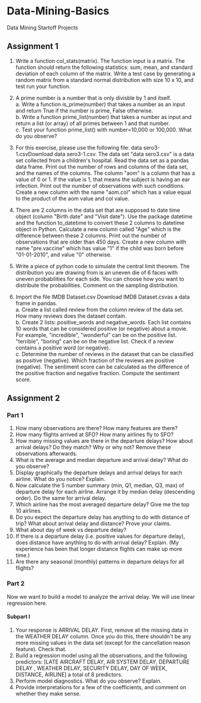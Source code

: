 # Data-Mining-Basics
Data Mining Startoff Projects

## Assignment 1

1. Write a function col_stats(matrix). The function input is a matrix. The function should return the following statistics: sum, mean, and standard deviation of each column of the matrix. 
Write a test case by generating a random matrix from a standard normal distribution with size 10 x 10, and test run your function.

2. A prime number is a number that is only divisble by 1 and itself. </br>
  a. Write a function is_prime(number) that takes a number as an input and return True if the number is prime, False otherwise. </br>
  b. Write a function prime_list(number) that takes a number as input and return a list (or array) of all primes between 1 and that number. </br>
  c. Test your function prime_list() with number=10,000 or 100,000. What do you observe? </br>

3. For this exercise, please use the following file: data sero3-1.csvDownload data sero3-1.csv. The data set "data sero3.csv" is a data set collected from a children's hospital. Read the data set as a pandas data frame. Print out the number of rows and columns of the data set, and the names of the columns. The column "aom" is a column that has a value of 0 or 1. If the value is 1, that means the subject is having an ear infection. Print out the number of observations with such conditions. Create a new column with the name "aom.col" which has a value equal to the product of the aom value and col value.

4. There are 2 columns in the data set that are supposed to date time object (column "Birth date" and "Visit date"). Use the package datetime and the function to_datetime to convert these 2 columns to datetime object in Python. Calculate a new column called "Age" which is the difference between these 2 columns. Print out the number of observations that are older than 450 days. Create a new column with name "pre.vaccine" which has value "1" if the child was born before "01-01-2010", and value "0" otherwise. 

5. Write a piece of python code to simulate the central limit theorem. The distribution you are drawing from is an uneven die of 6 faces with uneven probabilities for each side. You can choose how you want to distribute the probabilities. Comment on the sampling distribution.

6. Import the file IMDB Dataset.csv Download IMDB Dataset.csvas a data frame in pandas. </br>
a. Create a list called review from the column review of the data set. How many reviews does the dataset contain. </br>
b. Create 2 lists: positive_words and negative_words. Each list contains 10 words that can be considered positive (or negative) about a movie. For example, "incredible", "wonderful" can be on the positive list. "terrible", "boring" can be on the negative list. Check if a review contains a positive word (or negative). </br>
c. Determine the number of reviews in the dataset  that can be classified as positive (negative). Which fraction of the reviews are positive (negative). The sentiment score can be calculated as the difference of the positive fraction and negative fraction. Compute the sentiment score. </br>

## Assignment 2

### Part 1

1. How many observations are there? How many features are there?
2. How many flights arrived at SFO? How many airlines fly to SFO?
3. How many missing values are there in the departure delays? How about arrival delays? Do they match? Why or why not? Remove these observations afterwards.
4. What is the average and median departure and arrival delay? What do you observe?
5. Display graphically the departure delays and arrival delays for each airline. What do you notice? Explain.
6. Now calculate the 5 number summary (min, Q1, median, Q3, max) of departure delay for each airline. Arrange it by median delay (descending order). Do the same for arrival delay.
7. Which airline has the most averaged departure delay? Give me the top 10 airlines.
8. Do you expect the departure delay has anything to do with distance of trip? What about arrival delay and distance? Prove your claims.
9. What about day of week vs departure delay?
10. If there is a departure delay (i.e. positive values for departure delay), does distance have anything to do with arrival delay? Explain. (My experience has been that longer distance flights can make up more time.)
11. Are there any seasonal (monthly) patterns in departure delays for all flights?

### Part 2

Now we want to build a model to analyze the arrival delay. We will use linear regression here.

#### Subpart I
1. Your response is ARRIVAL DELAY. First, remove all the missing data in the WEATHER DELAY column. Once you do this, there shouldn't be any more missing values in the data set (except for the cancellation reason feature). Check that. </br>
2. Build a regression model using all the observations, and the following predictors: [LATE AIRCRAFT DELAY, AIR SYSTEM DELAY, DEPARTURE DELAY , WEATHER DELAY, SECURITY DELAY, DAY OF WEEK,  DISTANCE, AIRLINE] a total of 8 predictors. </br>
3. Perform model diagnostics. What do you observe? Explain. </br>
4. Provide interpretations for a few of the coefficients, and comment on whether they make sense. </br>
